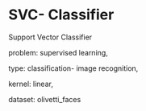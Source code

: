 # SVC- Classifier
Support Vector Classifier 

problem: supervised learning,

type: classification- image recognition,

kernel: linear, 

dataset: olivetti_faces
